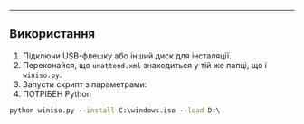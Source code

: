 
---

## Використання

1. Підключи USB-флешку або інший диск для інсталяції.
2. Переконайся, що `unattend.xml` знаходиться у тій же папці, що і `winiso.py`.
3. Запусти скрипт з параметрами:
4. ПОТРІБЕН Python

```cmd
python winiso.py --install C:\windows.iso --load D:\
